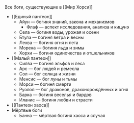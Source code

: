 Все боги, существующие в [[Мир Хорси]]
- [[Единый пантеон]]
	- Айун — богиня знаний, закона и механизмов
		- Флаф — аспект исследования, анализа и кицунэ
	- Села — богиня воды, урожая и осени
	- Бтула — богиня ветра и весны
	- Лехва — богиня огня и лета
	- Морена — богиня льда и зимы
	- Хорхи — богиня одиночества и отшельников
- [[Малый пантеон]]
	- Силва — богиня эльфов и леса
	- Арс — бог людей и ремесла
	- Сол — бог солнца и жизни
	- Менсис — бог луны и тьмы
	- Морси — богиня смерти
	- Руолол — бог драконов, драконорождённых и огня
	- Барка — богиня веселья и бардов
	- Иланис — богиня любви и страсти
- [[Пантеон хаоса]]
- Мёртвые боги
	- Банна — мёртвая богиня хаоса и случая
